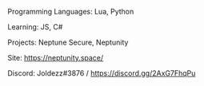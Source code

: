 Programming Languages: Lua, Python

Learning: JS, C#

Projects: Neptune Secure, Neptunity

Site: https://neptunity.space/

Discord: Joldezz#3876 / https://discord.gg/2AxG7FhqPu
